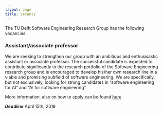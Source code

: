 ```yaml
---
layout: page
title: Vacancy
---
```


The TU Delft Software Engineering Research Group has the following vacancies: 

### Assistant/associate professor

We are seeking to strengthen our group with an ambitious and enthusisastic assistant or associate professor. The successful candidate is expected to contribute significantly to the research portfolio of the Software Engineering research group and is encouraged to develop his/her own research line in a viable and promising subfield of software engineering. We are specifically, but not exclusively, looking for strong candidates in “software engineering for AI” and “AI for software engineering”.  

More information, also on how to apply can be found [here](https://www.academictransfer.com/en/53458/assistantassociate-professor-tt-in-software-engineering/)

***Deadline*** April 15th, 2019
